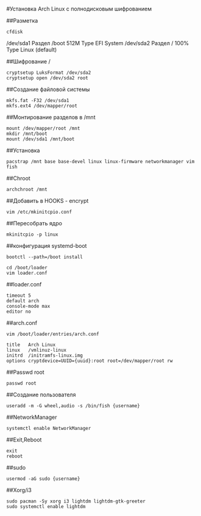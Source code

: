 #Установка Arch Linux с полнодисковым шифрованием

##Разметка
```
cfdisk
```
/dev/sda1 Раздел /boot 512M Type EFI System
/dev/sda2 Раздел / 100% Type Linux (default)

##Шифрование /
```
cryptsetup LuksFormat /dev/sda2
cryptsetup open /dev/sda2 root
```
##Создание файловой системы
```
mkfs.fat -F32 /dev/sda1
mkfs.ext4 /dev/mapper/root
```
##Монтирование разделов в /mnt
```
mount /dev/mapper/root /mnt
mkdir /mnt/boot
mount /dev/sda1 /mnt/boot
```
##Установка
```
pacstrap /mnt base base-devel linux linux-firmware networkmanager vim fish
```
##Chroot
```
archchroot /mnt
```
##Добавить в HOOKS - encrypt
```
vim /etc/mkinitcpio.conf 
```
##Пересобрать ядро
```
mkinitcpio -p linux
```
##конфигурация systemd-boot
```
bootctl --path=/boot install
```

```
cd /boot/loader
vim loader.conf
```
##loader.conf
```
timeout 5
default arch
console-mode max
editor no
```
##arch.conf
```
vim /boot/loader/entries/arch.conf
```

```
title   Arch Linux
linux   /vmlinuz-linux
initrd  /initramfs-linux.img
options cryptdevice=UUID={uuid}:root root=/dev/mapper/root rw
```
##Passwd root
```
passwd root
```
##Создание пользователя
```
useradd -m -G wheel,audio -s /bin/fish {username}
```
##NetworkManager
```
systemctl enable NetworkManager
```
##Exit,Reboot
```
exit
reboot
```
##sudo
```
usermod -aG sudo {username}
```
##Xorg/i3
```
sudo pacman -Sy xorg i3 lightdm lightdm-gtk-greeter
sudo systemctl enable lightdm
```

